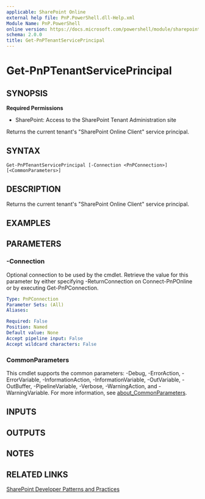 ```yaml
---
applicable: SharePoint Online
external help file: PnP.PowerShell.dll-Help.xml
Module Name: PnP.PowerShell
online version: https://docs.microsoft.com/powershell/module/sharepoint-pnp/get-pnptenantserviceprincipal
schema: 2.0.0
title: Get-PnPTenantServicePrincipal
---
```


# Get-PnPTenantServicePrincipal

## SYNOPSIS

**Required Permissions**

* SharePoint: Access to the SharePoint Tenant Administration site

Returns the current tenant's "SharePoint Online Client" service principal.

## SYNTAX

```
Get-PnPTenantServicePrincipal [-Connection <PnPConnection>] [<CommonParameters>]
```

## DESCRIPTION
Returns the current tenant's "SharePoint Online Client" service principal.

## EXAMPLES

## PARAMETERS

### -Connection
Optional connection to be used by the cmdlet. Retrieve the value for this parameter by either specifying -ReturnConnection on Connect-PnPOnline or by executing Get-PnPConnection.

```yaml
Type: PnPConnection
Parameter Sets: (All)
Aliases:

Required: False
Position: Named
Default value: None
Accept pipeline input: False
Accept wildcard characters: False
```

### CommonParameters
This cmdlet supports the common parameters: -Debug, -ErrorAction, -ErrorVariable, -InformationAction, -InformationVariable, -OutVariable, -OutBuffer, -PipelineVariable, -Verbose, -WarningAction, and -WarningVariable. For more information, see [about_CommonParameters](http://go.microsoft.com/fwlink/?LinkID=113216).

## INPUTS

## OUTPUTS

## NOTES

## RELATED LINKS

[SharePoint Developer Patterns and Practices](https://aka.ms/sppnp)